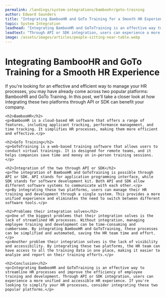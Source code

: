 ```yaml
---
permalink: /landings/system-integrations/bamboohr/goto-training
author: Edward Saunders
title: "Integrating BambooHR and GoTo Training for a Smooth HR Experience"
topic: System Integration
leadhead: "Integrating BambooHR and GoToTraining is an effective way to streamline HR processes and improve the efficiency of employee training and development"
leadtext: "Through API or SDK integration, users can experience a more unified and accessible HR experience. If you're looking to simplify your HR processes, consider integrating these two popular platforms."
image: /assets/images/articles/people-sitting-near-table.webp
---
```

<div class="arttext">    <h1>Integrating BambooHR and GoTo Training for a Smooth HR Experience</h1>
    <p>If you're looking for an effective and efficient way to manage your HR processes, you may have already come across two popular platforms: BambooHR and GoTo Training. In this post, we'll take a closer look at how integrating these two platforms through API or SDK can benefit your company.</p>
    
    <h2>BambooHR</h2>
    <p>BambooHR is a cloud-based HR software that offers a range of features, including applicant tracking, performance management, and time tracking. It simplifies HR processes, making them more efficient and effective.</p>
    
    <h2>GoTo Training</h2>
    <p>GoToTraining is a web-based training software that allows users to conduct virtual trainings. It is designed for remote teams, and it helps companies save time and money on in-person training sessions.</p>
    
    <h2>Integration of the two through API or SDK</h2>
    <p>The integration of BambooHR and GoToTraining is possible through API or SDK. API stands for application programming interface, while SDK stands for software development kit. Both API and SDK allow different software systems to communicate with each other.</p>
    <p>By integrating these two platforms, users can manage their HR training and development through a single system. This provides a more unified experience and eliminates the need to switch between different software tools.</p>
    
    <h2>Problems their integration solves</h2>
    <p>One of the biggest problems that their integration solves is the lack of streamlined HR processes. Without integration, managing employee training and development can be time-consuming and cumbersome. By integrating BambooHR and GoToTraining, these processes can be simplified and automated, saving the HR team time and effort.</p>
    <p>Another problem their integration solves is the lack of visibility and accessibility. By integrating these two platforms, the HR team can have access to all the training data in one place, making it easier to analyze and report on their training efforts.</p>
    
    <h2>Conclusion</h2>
    <p>Integrating BambooHR and GoToTraining is an effective way to streamline HR processes and improve the efficiency of employee training and development. Through API or SDK integration, users can experience a more unified and accessible HR experience. If you're looking to simplify your HR processes, consider integrating these two popular platforms.</p>
</div>